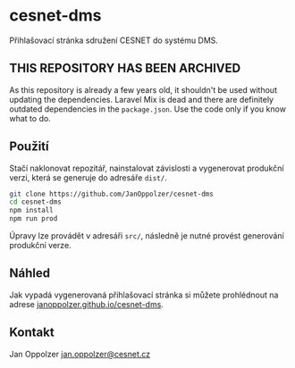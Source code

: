 # cesnet-dms

Přihlašovací stránka sdružení CESNET do systému DMS.

## THIS REPOSITORY HAS BEEN ARCHIVED

As this repository is already a few years old, it shouldn't be used without updating the dependencies. Laravel Mix is dead and there are definitely outdated dependencies in the `package.json`. Use the code only if you know what to do.

## Použití

Stačí naklonovat repozitář, nainstalovat závislosti a vygenerovat produkční verzi, která se generuje do adresáře `dist/`.

```bash
git clone https://github.com/JanOppolzer/cesnet-dms
cd cesnet-dms
npm install
npm run prod
```

Úpravy lze provádět v adresáři `src/`, následně je nutné provést generování produkční verze.

## Náhled

Jak vypadá vygenerovaná přihlašovací stránka si můžete prohlédnout na adrese [janoppolzer.github.io/cesnet-dms](https://janoppolzer.github.io/cesnet-dms).

## Kontakt

Jan Oppolzer <jan.oppolzer@cesnet.cz>
